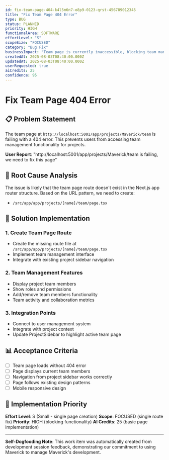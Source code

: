 ```yaml
---
id: fix-team-page-404-k4l5m6n7-o8p9-0123-qrst-456789012345
title: "Fix Team Page 404 Error"
type: BUG
status: PLANNED
priority: HIGH
functionalArea: SOFTWARE
effortLevel: "S"
scopeSize: "FOCUSED"
category: "Bug Fix"
businessImpact: "Team page is currently inaccessible, blocking team management functionality"
createdAt: 2025-08-03T08:40:00.000Z
updatedAt: 2025-08-03T08:40:00.000Z
userRequested: true
aiCredits: 25
confidence: 95
---
```


# Fix Team Page 404 Error

## 📋 Problem Statement

The team page at `http://localhost:5001/app/projects/Maverick/team` is failing with a 404 error. This prevents users from accessing team management functionality for projects.

**User Report**: "http://localhost:5001/app/projects/Maverick/team is failing, we need to fix this page"

## 🎯 Root Cause Analysis

The issue is likely that the team page route doesn't exist in the Next.js app router structure. Based on the URL pattern, we need to create:
- `/src/app/app/projects/[name]/team/page.tsx`

## 🔧 Solution Implementation

### 1. Create Team Page Route
- Create the missing route file at `/src/app/app/projects/[name]/team/page.tsx`
- Implement team management interface
- Integrate with existing project sidebar navigation

### 2. Team Management Features
- Display project team members
- Show roles and permissions
- Add/remove team members functionality
- Team activity and collaboration metrics

### 3. Integration Points
- Connect to user management system
- Integrate with project context
- Update ProjectSidebar to highlight active team page

## 📊 Acceptance Criteria

- [ ] Team page loads without 404 error
- [ ] Page displays current team members
- [ ] Navigation from project sidebar works correctly
- [ ] Page follows existing design patterns
- [ ] Mobile responsive design

## 🚀 Implementation Priority

**Effort Level**: S (Small - single page creation)
**Scope**: FOCUSED (single route fix)
**Priority**: HIGH (blocking functionality)
**AI Credits**: 25 (basic page implementation)

---

**Self-Dogfooding Note**: This work item was automatically created from development session feedback, demonstrating our commitment to using Maverick to manage Maverick's development.